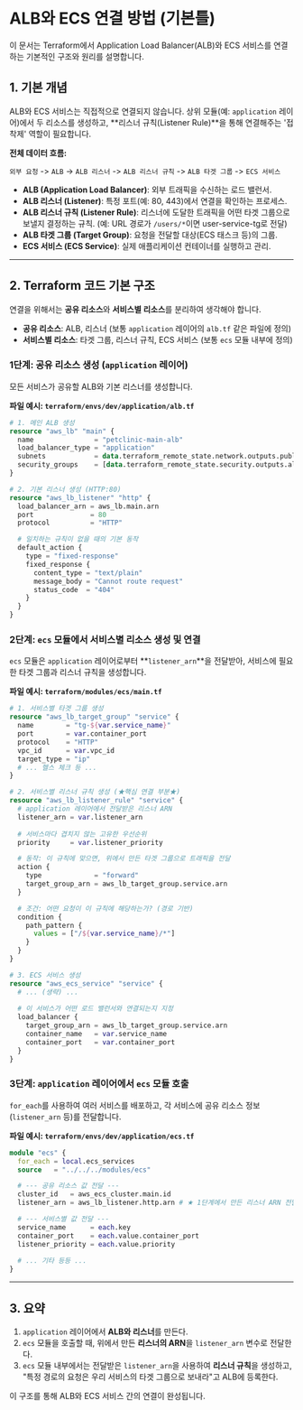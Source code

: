 # ALB와 ECS 연결 방법 (기본틀)

이 문서는 Terraform에서 Application Load Balancer(ALB)와 ECS 서비스를 연결하는 기본적인 구조와 원리를 설명합니다.

## 1. 기본 개념

ALB와 ECS 서비스는 직접적으로 연결되지 않습니다. 상위 모듈(예: `application` 레이어)에서 두 리소스를 생성하고, **리스너 규칙(Listener Rule)**을 통해 연결해주는 '접착제' 역할이 필요합니다.

**전체 데이터 흐름:**

`외부 요청` -> `ALB` -> `ALB 리스너` -> `ALB 리스너 규칙` -> `ALB 타겟 그룹` -> `ECS 서비스`

- **ALB (Application Load Balancer)**: 외부 트래픽을 수신하는 로드 밸런서.
- **ALB 리스너 (Listener)**: 특정 포트(예: 80, 443)에서 연결을 확인하는 프로세스.
- **ALB 리스너 규칙 (Listener Rule)**: 리스너에 도달한 트래픽을 어떤 타겟 그룹으로 보낼지 결정하는 규칙. (예: URL 경로가 `/users/*`이면 user-service-tg로 전달)
- **ALB 타겟 그룹 (Target Group)**: 요청을 전달할 대상(ECS 태스크 등)의 그룹.
- **ECS 서비스 (ECS Service)**: 실제 애플리케이션 컨테이너를 실행하고 관리.

---

## 2. Terraform 코드 기본 구조

연결을 위해서는 **공유 리소스**와 **서비스별 리소스**를 분리하여 생각해야 합니다.

- **공유 리소스**: ALB, 리스너 (보통 `application` 레이어의 `alb.tf` 같은 파일에 정의)
- **서비스별 리소스**: 타겟 그룹, 리스너 규칙, ECS 서비스 (보통 `ecs` 모듈 내부에 정의)

### 1단계: 공유 리소스 생성 (`application` 레이어)

모든 서비스가 공유할 ALB와 기본 리스너를 생성합니다.

**파일 예시: `terraform/envs/dev/application/alb.tf`**
```terraform
# 1. 메인 ALB 생성
resource "aws_lb" "main" {
  name               = "petclinic-main-alb"
  load_balancer_type = "application"
  subnets            = data.terraform_remote_state.network.outputs.public_subnet_ids
  security_groups    = [data.terraform_remote_state.security.outputs.alb_security_group_id]
}

# 2. 기본 리스너 생성 (HTTP:80)
resource "aws_lb_listener" "http" {
  load_balancer_arn = aws_lb.main.arn
  port              = 80
  protocol          = "HTTP"

  # 일치하는 규칙이 없을 때의 기본 동작
  default_action {
    type = "fixed-response"
    fixed_response {
      content_type = "text/plain"
      message_body = "Cannot route request"
      status_code  = "404"
    }
  }
}
```

### 2단계: `ecs` 모듈에서 서비스별 리소스 생성 및 연결

`ecs` 모듈은 `application` 레이어로부터 **`listener_arn`**을 전달받아, 서비스에 필요한 타겟 그룹과 리스너 규칙을 생성합니다.

**파일 예시: `terraform/modules/ecs/main.tf`**
```terraform
# 1. 서비스별 타겟 그룹 생성
resource "aws_lb_target_group" "service" {
  name        = "tg-${var.service_name}"
  port        = var.container_port
  protocol    = "HTTP"
  vpc_id      = var.vpc_id
  target_type = "ip"
  # ... 헬스 체크 등 ...
}

# 2. 서비스별 리스너 규칙 생성 (★핵심 연결 부분★)
resource "aws_lb_listener_rule" "service" {
  # application 레이어에서 전달받은 리스너 ARN
  listener_arn = var.listener_arn 
  
  # 서비스마다 겹치지 않는 고유한 우선순위
  priority     = var.listener_priority

  # 동작: 이 규칙에 맞으면, 위에서 만든 타겟 그룹으로 트래픽을 전달
  action {
    type             = "forward"
    target_group_arn = aws_lb_target_group.service.arn
  }

  # 조건: 어떤 요청이 이 규칙에 해당하는가? (경로 기반)
  condition {
    path_pattern {
      values = ["/${var.service_name}/*"]
    }
  }
}

# 3. ECS 서비스 생성
resource "aws_ecs_service" "service" {
  # ... (생략) ...
  
  # 이 서비스가 어떤 로드 밸런서와 연결되는지 지정
  load_balancer {
    target_group_arn = aws_lb_target_group.service.arn
    container_name   = var.service_name
    container_port   = var.container_port
  }
}
```

### 3단계: `application` 레이어에서 `ecs` 모듈 호출

`for_each`를 사용하여 여러 서비스를 배포하고, 각 서비스에 공유 리소스 정보(`listener_arn` 등)를 전달합니다.

**파일 예시: `terraform/envs/dev/application/ecs.tf`**
```terraform
module "ecs" {
  for_each = local.ecs_services
  source   = "../../../modules/ecs"

  # --- 공유 리소스 값 전달 ---
  cluster_id   = aws_ecs_cluster.main.id
  listener_arn = aws_lb_listener.http.arn # ★ 1단계에서 만든 리스너 ARN 전달

  # --- 서비스별 값 전달 ---
  service_name      = each.key
  container_port    = each.value.container_port
  listener_priority = each.value.priority
  
  # ... 기타 등등 ...
}
```

---

## 3. 요약

1.  `application` 레이어에서 **ALB와 리스너**를 만든다.
2.  `ecs` 모듈을 호출할 때, 위에서 만든 **리스너의 ARN**을 `listener_arn` 변수로 전달한다.
3.  `ecs` 모듈 내부에서는 전달받은 `listener_arn`을 사용하여 **리스너 규칙**을 생성하고, "특정 경로의 요청은 우리 서비스의 타겟 그룹으로 보내라"고 ALB에 등록한다.

이 구조를 통해 ALB와 ECS 서비스 간의 연결이 완성됩니다.
